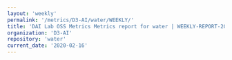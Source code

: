 ```yaml
---
layout: 'weekly'
permalink: '/metrics/D3-AI/water/WEEKLY/'
title: 'DAI Lab OSS Metrics Metrics report for water | WEEKLY-REPORT-2020-02-16'
organization: 'D3-AI'
repository: 'water'
current_date: '2020-02-16'
---
```


